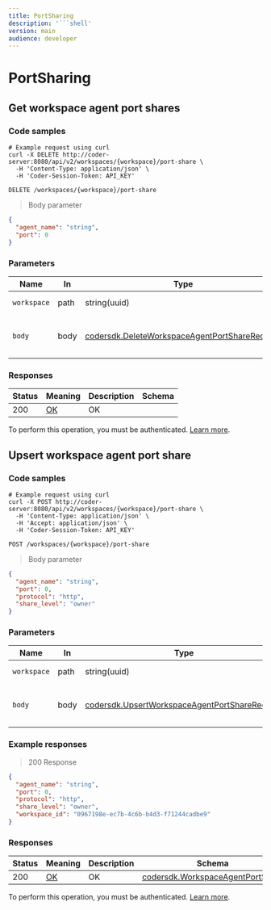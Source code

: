 ```yaml
---
title: PortSharing
description: '```shell'
version: main
audience: developer
---
```

# PortSharing

## Get workspace agent port shares

### Code samples

```shell
# Example request using curl
curl -X DELETE http://coder-server:8080/api/v2/workspaces/{workspace}/port-share \
  -H 'Content-Type: application/json' \
  -H 'Coder-Session-Token: API_KEY'
```

`DELETE /workspaces/{workspace}/port-share`

> Body parameter

```json
{
  "agent_name": "string",
  "port": 0
}
```

### Parameters

| Name        | In   | Type                                                                                                     | Required | Description                       |
|-------------|------|----------------------------------------------------------------------------------------------------------|----------|-----------------------------------|
| `workspace` | path | string(uuid)                                                                                             | true     | Workspace ID                      |
| `body`      | body | [codersdk.DeleteWorkspaceAgentPortShareRequest](schemas#codersdkdeleteworkspaceagentportsharerequest) | true     | Delete port sharing level request |

### Responses

| Status | Meaning                                                 | Description | Schema |
|--------|---------------------------------------------------------|-------------|--------|
| 200    | [OK](https://tools.ietf.org/html/rfc7231#section-6.3.1) | OK          |        |

To perform this operation, you must be authenticated. [Learn more](authentication).

## Upsert workspace agent port share

### Code samples

```shell
# Example request using curl
curl -X POST http://coder-server:8080/api/v2/workspaces/{workspace}/port-share \
  -H 'Content-Type: application/json' \
  -H 'Accept: application/json' \
  -H 'Coder-Session-Token: API_KEY'
```

`POST /workspaces/{workspace}/port-share`

> Body parameter

```json
{
  "agent_name": "string",
  "port": 0,
  "protocol": "http",
  "share_level": "owner"
}
```

### Parameters

| Name        | In   | Type                                                                                                     | Required | Description                       |
|-------------|------|----------------------------------------------------------------------------------------------------------|----------|-----------------------------------|
| `workspace` | path | string(uuid)                                                                                             | true     | Workspace ID                      |
| `body`      | body | [codersdk.UpsertWorkspaceAgentPortShareRequest](schemas#codersdkupsertworkspaceagentportsharerequest) | true     | Upsert port sharing level request |

### Example responses

> 200 Response

```json
{
  "agent_name": "string",
  "port": 0,
  "protocol": "http",
  "share_level": "owner",
  "workspace_id": "0967198e-ec7b-4c6b-b4d3-f71244cadbe9"
}
```

### Responses

| Status | Meaning                                                 | Description | Schema                                                                         |
|--------|---------------------------------------------------------|-------------|--------------------------------------------------------------------------------|
| 200    | [OK](https://tools.ietf.org/html/rfc7231#section-6.3.1) | OK          | [codersdk.WorkspaceAgentPortShare](schemas#codersdkworkspaceagentportshare) |

To perform this operation, you must be authenticated. [Learn more](authentication).
